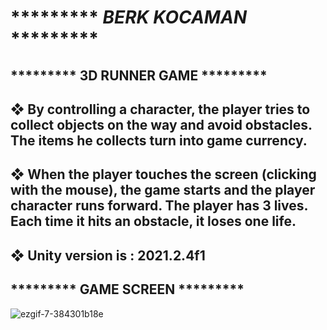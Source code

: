 # ********* ***BERK KOCAMAN*** ********* <br /> 
## ********* 3D RUNNER GAME ********* <br />
## ❖ By controlling a character, the player tries to collect objects on the way and avoid obstacles. The items he collects turn into game currency.
## ❖ When the player touches the screen (clicking with the mouse), the game starts and the player character runs forward. The player has 3 lives. Each time it hits an obstacle, it loses one life.
## ❖ Unity version is : 2021.2.4f1
## ********* GAME SCREEN ********* <br />
![ezgif-7-384301b18e](https://user-images.githubusercontent.com/9965701/154481826-566ec454-a2ac-47a7-98ee-510d98bfd5f9.gif)
